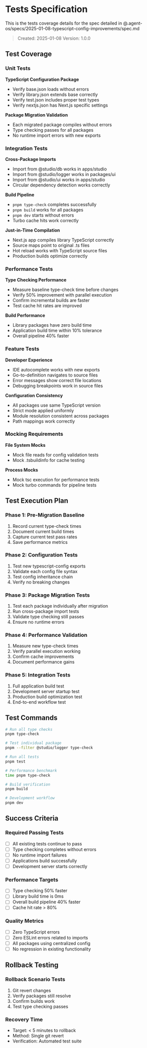 # Tests Specification

This is the tests coverage details for the spec detailed in @.agent-os/specs/2025-01-08-typescript-config-improvements/spec.md

> Created: 2025-01-08
> Version: 1.0.0

## Test Coverage

### Unit Tests

**TypeScript Configuration Package**

- Verify base.json loads without errors
- Verify library.json extends base correctly
- Verify test.json includes proper test types
- Verify nextjs.json has Next.js specific settings

**Package Migration Validation**

- Each migrated package compiles without errors
- Type checking passes for all packages
- No runtime import errors with new exports

### Integration Tests

**Cross-Package Imports**

- Import from @studio/db works in apps/studio
- Import from @studio/logger works in packages/ui
- Import from @studio/ui works in apps/studio
- Circular dependency detection works correctly

**Build Pipeline**

- `pnpm type-check` completes successfully
- `pnpm build` works for all packages
- `pnpm dev` starts without errors
- Turbo cache hits work correctly

**Just-in-Time Compilation**

- Next.js app compiles library TypeScript correctly
- Source maps point to original .ts files
- Hot reload works with TypeScript source files
- Production builds optimize correctly

### Performance Tests

**Type Checking Performance**

- Measure baseline type-check time before changes
- Verify 50% improvement with parallel execution
- Confirm incremental builds are faster
- Test cache hit rates are improved

**Build Performance**

- Library packages have zero build time
- Application build time within 10% tolerance
- Overall pipeline 40% faster

### Feature Tests

**Developer Experience**

- IDE autocomplete works with new exports
- Go-to-definition navigates to source files
- Error messages show correct file locations
- Debugging breakpoints work in source files

**Configuration Consistency**

- All packages use same TypeScript version
- Strict mode applied uniformly
- Module resolution consistent across packages
- Path mappings work correctly

### Mocking Requirements

**File System Mocks**

- Mock file reads for config validation tests
- Mock .tsbuildinfo for cache testing

**Process Mocks**

- Mock tsc execution for performance tests
- Mock turbo commands for pipeline tests

## Test Execution Plan

### Phase 1: Pre-Migration Baseline

1. Record current type-check times
2. Document current build times
3. Capture current test pass rates
4. Save performance metrics

### Phase 2: Configuration Tests

1. Test new typescript-config exports
2. Validate each config file syntax
3. Test config inheritance chain
4. Verify no breaking changes

### Phase 3: Package Migration Tests

1. Test each package individually after migration
2. Run cross-package import tests
3. Validate type checking still passes
4. Ensure no runtime errors

### Phase 4: Performance Validation

1. Measure new type-check times
2. Verify parallel execution working
3. Confirm cache improvements
4. Document performance gains

### Phase 5: Integration Tests

1. Full application build test
2. Development server startup test
3. Production build optimization test
4. End-to-end workflow test

## Test Commands

```bash
# Run all type checks
pnpm type-check

# Test individual package
pnpm --filter @studio/logger type-check

# Run all tests
pnpm test

# Performance benchmark
time pnpm type-check

# Build verification
pnpm build

# Development workflow
pnpm dev
```

## Success Criteria

### Required Passing Tests

- [ ] All existing tests continue to pass
- [ ] Type checking completes without errors
- [ ] No runtime import failures
- [ ] Applications build successfully
- [ ] Development server starts correctly

### Performance Targets

- [ ] Type checking 50% faster
- [ ] Library build time is 0ms
- [ ] Overall build pipeline 40% faster
- [ ] Cache hit rate > 80%

### Quality Metrics

- [ ] Zero TypeScript errors
- [ ] Zero ESLint errors related to imports
- [ ] All packages using centralized config
- [ ] No regression in existing functionality

## Rollback Testing

### Rollback Scenario Tests

1. Git revert changes
2. Verify packages still resolve
3. Confirm builds work
4. Test type checking passes

### Recovery Time

- Target: < 5 minutes to rollback
- Method: Single git revert
- Verification: Automated test suite

